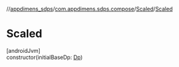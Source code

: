 //[appdimens_sdps](../../../index.md)/[com.appdimens.sdps.compose](../index.md)/[Scaled](index.md)/[Scaled](-scaled.md)

# Scaled

[androidJvm]\
constructor(initialBaseDp: [Dp](https://developer.android.com/reference/kotlin/androidx/compose/ui/unit/Dp.html))